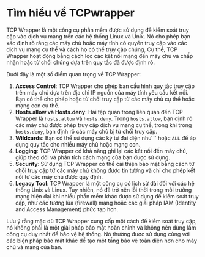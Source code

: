# Tìm hiểu về TCPwrapper

TCP Wrapper là một công cụ phần mềm được sử dụng để kiểm soát truy cập vào dịch vụ mạng trên các hệ thống Linux và Unix. Nó cho phép bạn xác định rõ ràng các máy chủ hoặc máy tính có quyền truy cập vào các dịch vụ mạng cụ thể và cách họ có thể truy cập chúng. Cụ thể, TCP Wrapper hoạt động bằng cách lọc các kết nối mạng đến máy chủ và chấp nhận hoặc từ chối chúng dựa trên quy tắc đã được định rõ.

Dưới đây là một số điểm quan trọng về TCP Wrapper:

1. **Access Control**: TCP Wrapper cho phép bạn cấu hình quy tắc truy cập trên máy chủ dựa trên địa chỉ IP nguồn của máy tính yêu cầu kết nối. Bạn có thể cho phép hoặc từ chối truy cập từ các máy chủ cụ thể hoặc mạng con cụ thể.
2. **Hosts.allow và Hosts.deny**: Hai tệp quan trọng liên quan đến TCP Wrapper là `hosts.allow` và `hosts.deny`. Trong `hosts.allow`, bạn định rõ các máy chủ được phép truy cập dịch vụ mạng cụ thể, trong khi trong `hosts.deny`, bạn định rõ các máy chủ bị từ chối truy cập.
3. **Wildcards**: Bạn có thể sử dụng các ký tự đại diện như `` hoặc `ALL` để áp dụng quy tắc cho nhiều máy chủ hoặc mạng con.
4. **Logging**: TCP Wrapper có khả năng ghi lại các kết nối đến máy chủ, giúp theo dõi và phân tích cách mạng của bạn được sử dụng.
5. **Security**: Sử dụng TCP Wrapper có thể cải thiện bảo mật bằng cách từ chối truy cập từ các máy chủ không được tin tưởng và chỉ cho phép kết nối từ các máy chủ được quy định.
6. **Legacy Tool**: TCP Wrapper là một công cụ có lịch sử dài đối với các hệ thống Unix và Linux. Tuy nhiên, nó đã trở nên lỗi thời trong môi trường mạng hiện đại khi nhiều phần mềm khác được sử dụng để kiểm soát truy cập, như các tường lửa (firewall) mạng hoặc các giải pháp IAM (Identity and Access Management) phức tạp hơn.

Lưu ý rằng mặc dù TCP Wrapper cung cấp một cách để kiểm soát truy cập, nó không phải là một giải pháp bảo mật hoàn chỉnh và không nên dùng làm công cụ duy nhất để bảo vệ hệ thống. Nó thường được sử dụng cùng với các biện pháp bảo mật khác để tạo một tầng bảo vệ toàn diện hơn cho máy chủ và mạng của bạn.